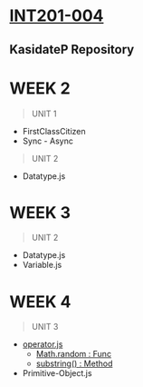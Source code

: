 # [INT201-004](https://kasidate.me/to/201upload)

## KasidateP Repository

# WEEK 2
 > UNIT 1 
   - FirstClassCitizen
   - Sync - Async
 > UNIT 2
   - Datatype.js

# WEEK 3
 > UNIT 2 
   - Datatype.js
   - Variable.js

# WEEK 4
 > UNIT 3
   - [operator.js](https://developer.mozilla.org/en-US/docs/Web/JavaScript/Guide/Expressions_and_Operators)
     - [Math.random : Func](https://developer.mozilla.org/en-US/docs/Web/JavaScript/Reference/Global_Objects/Math/random)
     - [substring() : Method](https://developer.mozilla.org/en-US/docs/Web/JavaScript/Reference/Global_Objects/String/substring)
   - Primitive-Object.js
